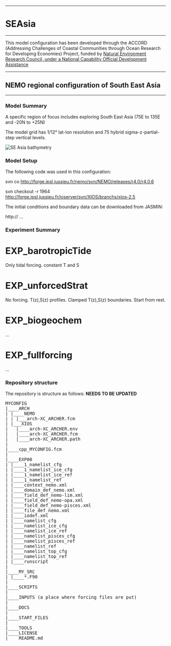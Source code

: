 ********
# SEAsia
********

This model configuration has been developed through the ACCORD (Addressing Challenges of Coastal Communities through Ocean Research for Developing Economies) Project, funded by [Natural Environment Research Council, under a National Capability Official Development Assistance](http://gotw.nerc.ac.uk/list_full.asp?pcode=NE%2FR000123%2F1)

*************************************************
## NEMO regional configuration of South East Asia
*************************************************

### Model Summary

A specific region of focus includes exploring South East Asia (75E to 135E and -20N to +25N)

The model grid has 1/12&deg; lat-lon resolution and 75 hybrid sigma-z-partial-step vertical levels.

![SE Asia bathymetry](https://github.com/NOC-MSM/SEAsia/wiki/FIGURES/ACCORD_SEAsia_bathy.png)

### Model Setup

The following code was used in this configuration:

svn co http://forge.ipsl.jussieu.fr/nemo/svn/NEMO/releases/r4.0/r4.0.6

svn checkout -r 1964 http://forge.ipsl.jussieu.fr/ioserver/svn/XIOS/branchs/xios-2.5

The initial conditions and boundary data can be downloaded from JASMIN:

http://  ...

### Experiment Summary

EXP_barotropicTide
==================
Only tidal forcing. constant T and S


EXP_unforcedStrat
=================
No forcing. T(z),S(z) profiles. Clamped T(z),S(z) boundaries. Start from rest.


EXP_biogeochem
==============
...

EXP_fullforcing
===============
...

### Repository structure

The repository is structure as follows: **NEEDS TO BE UPDATED**
<pre>
MYCONFIG
|____ARCH
| |____NEMO
| | |___arch-XC_ARCHER.fcm
| |___XIOS
|   |____arch-XC_ARCHER.env
|   |____arch-XC_ARCHER.fcm
|   |____arch-XC_ARCHER.path
|
|____cpp_MYCONFIG.fcm
|
|____EXP00
| |____1_namelist_cfg
| |____1_namelist_ice_cfg
| |____1_namelist_ice_ref
| |____1_namelist_ref
| |____context_nemo.xml
| |____domain_def_nemo.xml
| |____field_def_nemo-lim.xml
| |____field_def_nemo-opa.xml
| |____field_def_nemo-pisces.xml
| |____file_def_nemo.xml
| |____iodef.xml
| |____namelist_cfg
| |____namelist_ice_cfg
| |____namelist_ice_ref
| |____namelist_pisces_cfg
| |____namelist_pisces_ref
| |____namelist_ref
| |____namelist_top_cfg
| |____namelist_top_ref
| |____runscript
|
|____MY_SRC
| |____*.F90
|
|____SCRIPTS
|
|____INPUTS (a place where forcing files are put)
|
|____DOCS
|
|____START_FILES
|
|____TOOLS
|____LICENSE
|____README.md
</pre>
